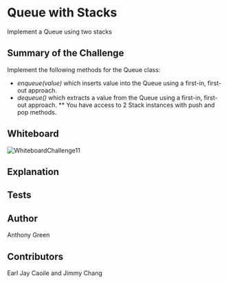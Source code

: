 # Queue with Stacks
Implement a Queue using two stacks

## Summary of the Challenge
Implement the following methods for the Queue class:

- *enqueue(value)* which inserts value into the Queue using a first-in, first-out approach.
- *dequeue()* which extracts a value from the Queue using a first-in, first-out approach.
** You have access to 2 Stack instances with push and pop methods.

## Whiteboard
![WhiteboardChallenge11](../../assets/QueueWithStacksWhiteboard.jpg)

## Explanation

## Tests

## Author
Anthony Green

## Contributors
Earl Jay  Caoile and Jimmy Chang